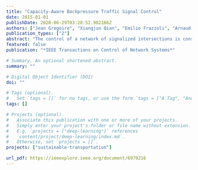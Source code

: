 ```yaml
---
title: "Capacity-Aware Backpressure Traffic Signal Control"
date: 2015-01-01
publishDate: 2020-06-29T03:28:52.982166Z
authors: ["Jean Gregoire", "Xiangjun Qian", "Emilio Frazzoli", "Arnaud de La Fortelle", "Tichakorn Wongpiromsarn"]
publication_types: ["2"]
abstract: "The control of a network of signalized intersections is considered. Previous work demonstrates that the so-called backpressure control provides stability guarantees, assuming infinite queues capacities. In this paper, we highlight the failing current of backpressure control under finite capacities by identifying sources of nonwork conservation and congestion propagation. We propose the use of a normalized pressure which guarantees work conservation and mitigates congestion propagation, while ensuring fairness at low traffic densities, and recovering original backpressure as capacities grow to infinity. This capacity-aware backpressure control enables improving performance as congestion increases, as indicated by simulation results, and keeps the key benefits of backpressure: the ability to be distributed over intersections and O(1) complexity."
featured: false
publication: "*IEEE Transactions on Control of Network Systems*"

# Summary. An optional shortened abstract.
summary: ""

# Digital Object Identifier (DOI)
doi: ""

# Tags (optional).
#   Set `tags = []` for no tags, or use the form `tags = ["A Tag", "Another Tag"]` for one or more tags.
tags: []

# Projects (optional).
#   Associate this publication with one or more of your projects.
#   Simply enter your project's folder or file name without extension.
#   E.g. `projects = ["deep-learning"]` references
#   `content/project/deep-learning/index.md`.
#   Otherwise, set `projects = []`.
projects: ["sustainable-transportation"]

url_pdf: https://ieeexplore.ieee.org/document/6979216
---
```

